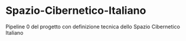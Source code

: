 # Spazio-Cibernetico-Italiano
Pipeline 0 del progetto con definizione tecnica dello Spazio Cibernetico Italiano
